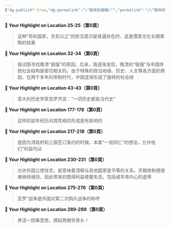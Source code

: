 ```yaml
---
{"dg-publish":true,"dg-permalink":"\"致命的倔强\"","permalink":"/\"致命的倔强\"/","noteIcon":"","created":"2024-05-20T06:55:39.202+02:00","updated":"2024-05-20T10:20:16.270+02:00"}
---
```


**📍 Your Highlight on Location 25-25（第0頁）**

> 这种“苟利国家，生死以之”的担当意识是普遍存在的，这是儒家文化长期熏陶的结果

**📍 Your Highlight on Location 32-34（第0頁）**

> 我试图寻找晚清“倔强”的原因。后来，我逐渐发现，晚清的“倔强”与中国传统社会结构是密切相关的。由于特殊的政治地缘、历史、人文等各方面的原因，在两千多年的帝制时代，中国逐渐形成了独特的社会结

**📍 Your Highlight on Location 43-43（第0頁）**

> 意大利历史学家克罗齐说：“一切历史都是当代史”

**📍 Your Highlight on Location 177-178（第0頁）**

> 这样的幼年经历对其性格的形成是有影响的

**📍 Your Highlight on Location 217-218（第0頁）**

> 是因为清政府和三国签订条约的时候，本着“一视同仁”的想法，允许他们“利益均沾

**📍 Your Highlight on Location 230-231（第0頁）**

> 允许外国公使驻京，就意味着清朝与其他国家是平等的关系，天朝体制便很难继续维持，因此带来的既得利益便要失去，包括咸丰帝内心的虚荣

**📍 Your Highlight on Location 275-276（第0頁）**

> 亚罗”战争是外国对第二次鸦片战争的称呼

**📍 Your Highlight on Location 289-289（第0頁）**

> 养活一团春意思，撑起两根穷骨头！
